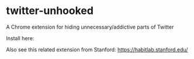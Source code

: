 # twitter-unhooked
A Chrome extension for hiding unnecessary/addictive parts of Twitter

Install here:

Also see this related extension from Stanford:
https://habitlab.stanford.edu/